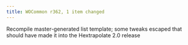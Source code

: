 ```yaml
---
title: WOCommon r362, 1 item changed
---
```


Recompile master-generated list template; some tweaks escaped that should have made it into the Hextrapolate 2.0 release
